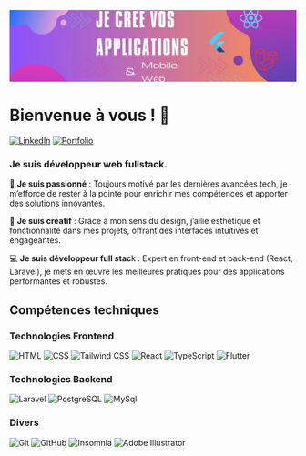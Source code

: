 ![Bannière](./Banniere.jpeg)


# Bienvenue à vous ! 👋

[![LinkedIn](https://img.shields.io/badge/LinkedIn-0A66C2?style=flat&logo=linkedin&logoColor=white)](https://www.linkedin.com/in/julio-faralahy/)
[![Portfolio](https://img.shields.io/badge/Portfolio-000000?style=flat&logo=web&logoColor=white)](https://julio23f.vercel.app/)

### Je suis développeur web fullstack.

🌟 **Je suis passionné** : Toujours motivé par les dernières avancées tech, je m’efforce de rester à la pointe pour enrichir mes compétences et apporter des solutions innovantes.

🎨 **Je suis créatif** : Grâce à mon sens du design, j’allie esthétique et fonctionnalité dans mes projets, offrant des interfaces intuitives et engageantes.

💻 **Je suis développeur full stac**k : Expert en front-end et back-end (React, Laravel), je mets en œuvre les meilleures pratiques pour des applications performantes et robustes.

## Compétences techniques

### Technologies Frontend
![HTML](https://img.shields.io/badge/HTML-E34F26?style=flat&logo=html5&logoColor=FFFFFF)
![CSS](https://img.shields.io/badge/CSS-1572B6?style=flat&logo=css3&logoColor=FFFFFF)
![Tailwind CSS](https://img.shields.io/badge/Tailwind_CSS-38B2AC?style=flat&logo=tailwind-css&logoColor=FFFFFF)
![React](https://img.shields.io/badge/React-61DAFB?style=flat&logo=react&logoColor=000000)
![TypeScript](https://img.shields.io/badge/TypeScript-3178C6?style=flat&logo=typescript&logoColor=FFFFFF)
![Flutter](https://img.shields.io/badge/Flutter-1e88e5?style=flat&logo=flutter&logoColor=FFFFFF)


### Technologies Backend
![Laravel](https://img.shields.io/badge/Laravel-fb503b?style=flat&logo=laravel&logoColor=FFFFFF)
![PostgreSQL](https://img.shields.io/badge/PostgreSQL-4169E1?style=flat&logo=postgresql&logoColor=FFFFFF)
![MySql](https://img.shields.io/badge/MySql-FFFFFF?style=flat&logo=mysql&logoColor=f29111)

### Divers
![Git](https://img.shields.io/badge/Git-F05032?style=flat&logo=git&logoColor=FFFFFF)
![GitHub](https://img.shields.io/badge/GitHub-181717?style=flat&logo=github&logoColor=FFFFFF)
![Insomnia](https://img.shields.io/badge/Insomnia-4000BF?style=flat&logo=insomnia&logoColor=FFFFFF)
![Adobe Illustrator](https://img.shields.io/badge/Adobe_Illustrator-FF9A00?style=flat&logo=adobeillustrator&logoColor=white)



